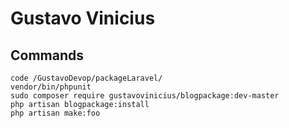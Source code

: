 # Gustavo Vinicius

## Commands
```
code /GustavoDevop/packageLaravel/
vendor/bin/phpunit
sudo composer require gustavovinicius/blogpackage:dev-master
php artisan blogpackage:install
php artisan make:foo
```